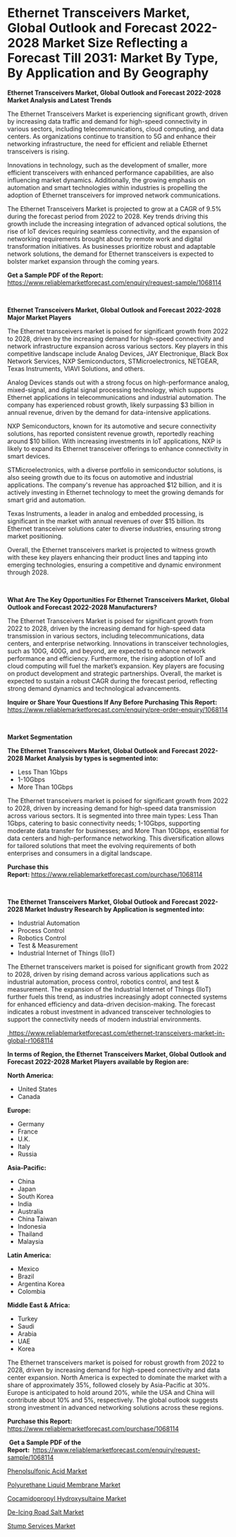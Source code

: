 <p><h1>Ethernet Transceivers Market, Global Outlook and Forecast 2022-2028 Market Size Reflecting a Forecast Till 2031: Market By Type, By Application and By Geography</h1></p><p><strong>Ethernet Transceivers Market, Global Outlook and Forecast 2022-2028 Market Analysis and Latest Trends</strong></p>
<p><p>The Ethernet Transceivers Market is experiencing significant growth, driven by increasing data traffic and demand for high-speed connectivity in various sectors, including telecommunications, cloud computing, and data centers. As organizations continue to transition to 5G and enhance their networking infrastructure, the need for efficient and reliable Ethernet transceivers is rising. </p><p>Innovations in technology, such as the development of smaller, more efficient transceivers with enhanced performance capabilities, are also influencing market dynamics. Additionally, the growing emphasis on automation and smart technologies within industries is propelling the adoption of Ethernet transceivers for improved network communications.</p><p>The Ethernet Transceivers Market is projected to grow at a CAGR of 9.5% during the forecast period from 2022 to 2028. Key trends driving this growth include the increasing integration of advanced optical solutions, the rise of IoT devices requiring seamless connectivity, and the expansion of networking requirements brought about by remote work and digital transformation initiatives. As businesses prioritize robust and adaptable network solutions, the demand for Ethernet transceivers is expected to bolster market expansion through the coming years.</p></p>
<p><strong>Get a Sample PDF of the Report:&nbsp;</strong> <a href="https://www.reliablemarketforecast.com/enquiry/request-sample/1068114">https://www.reliablemarketforecast.com/enquiry/request-sample/1068114</a></p>
<p>&nbsp;</p>
<p><strong>Ethernet Transceivers Market, Global Outlook and Forecast 2022-2028 Major Market Players</strong></p>
<p><p>The Ethernet transceivers market is poised for significant growth from 2022 to 2028, driven by the increasing demand for high-speed connectivity and network infrastructure expansion across various sectors. Key players in this competitive landscape include Analog Devices, JAY Electronique, Black Box Network Services, NXP Semiconductors, STMicroelectronics, NETGEAR, Texas Instruments, VIAVI Solutions, and others.</p><p>Analog Devices stands out with a strong focus on high-performance analog, mixed-signal, and digital signal processing technology, which supports Ethernet applications in telecommunications and industrial automation. The company has experienced robust growth, likely surpassing $3 billion in annual revenue, driven by the demand for data-intensive applications.</p><p>NXP Semiconductors, known for its automotive and secure connectivity solutions, has reported consistent revenue growth, reportedly reaching around $10 billion. With increasing investments in IoT applications, NXP is likely to expand its Ethernet transceiver offerings to enhance connectivity in smart devices.</p><p>STMicroelectronics, with a diverse portfolio in semiconductor solutions, is also seeing growth due to its focus on automotive and industrial applications. The company's revenue has approached $12 billion, and it is actively investing in Ethernet technology to meet the growing demands for smart grid and automation.</p><p>Texas Instruments, a leader in analog and embedded processing, is significant in the market with annual revenues of over $15 billion. Its Ethernet transceiver solutions cater to diverse industries, ensuring strong market positioning.</p><p>Overall, the Ethernet transceivers market is projected to witness growth with these key players enhancing their product lines and tapping into emerging technologies, ensuring a competitive and dynamic environment through 2028.</p></p>
<p>&nbsp;</p>
<p><strong>What Are The Key Opportunities For Ethernet Transceivers Market, Global Outlook and Forecast 2022-2028 Manufacturers?</strong></p>
<p><p>The Ethernet Transceivers Market is poised for significant growth from 2022 to 2028, driven by the increasing demand for high-speed data transmission in various sectors, including telecommunications, data centers, and enterprise networking. Innovations in transceiver technologies, such as 100G, 400G, and beyond, are expected to enhance network performance and efficiency. Furthermore, the rising adoption of IoT and cloud computing will fuel the market’s expansion. Key players are focusing on product development and strategic partnerships. Overall, the market is expected to sustain a robust CAGR during the forecast period, reflecting strong demand dynamics and technological advancements.</p></p>
<p><strong>Inquire or Share Your Questions If Any Before Purchasing This Report:</strong> <a href="https://www.reliablemarketforecast.com/enquiry/pre-order-enquiry/1068114">https://www.reliablemarketforecast.com/enquiry/pre-order-enquiry/1068114</a></p>
<p>&nbsp;</p>
<p><strong>Market Segmentation</strong></p>
<p><strong>The Ethernet Transceivers Market, Global Outlook and Forecast 2022-2028 Market Analysis by types is segmented into:</strong></p>
<p><ul><li>Less Than 1Gbps</li><li>1-10Gbps</li><li>More Than 10Gbps</li></ul></p>
<p><p>The Ethernet transceivers market is poised for significant growth from 2022 to 2028, driven by increasing demand for high-speed data transmission across various sectors. It is segmented into three main types: Less Than 1Gbps, catering to basic connectivity needs; 1-10Gbps, supporting moderate data transfer for businesses; and More Than 10Gbps, essential for data centers and high-performance networking. This diversification allows for tailored solutions that meet the evolving requirements of both enterprises and consumers in a digital landscape.</p></p>
<p><strong>Purchase this Report:&nbsp;</strong><a href="https://www.reliablemarketforecast.com/purchase/1068114">https://www.reliablemarketforecast.com/purchase/1068114</a></p>
<p>&nbsp;</p>
<p><strong>The Ethernet Transceivers Market, Global Outlook and Forecast 2022-2028 Market Industry Research by Application is segmented into:</strong></p>
<p><ul><li>Industrial Automation</li><li>Process Control</li><li>Robotics Control</li><li>Test & Measurement</li><li>Industrial Internet of Things (IIoT)</li></ul></p>
<p><p>The Ethernet transceivers market is poised for significant growth from 2022 to 2028, driven by rising demand across various applications such as industrial automation, process control, robotics control, and test & measurement. The expansion of the Industrial Internet of Things (IIoT) further fuels this trend, as industries increasingly adopt connected systems for enhanced efficiency and data-driven decision-making. The forecast indicates a robust investment in advanced transceiver technologies to support the connectivity needs of modern industrial environments.</p></p>
<p><a href="https://www.reliablemarketforecast.com/ethernet-transceivers-market-in-global-r1068114">&nbsp;https://www.reliablemarketforecast.com/ethernet-transceivers-market-in-global-r1068114</a></p>
<p><strong>In terms of Region, the Ethernet Transceivers Market, Global Outlook and Forecast 2022-2028 Market Players available by Region are:</strong></p>
<p>
    <p> <strong> North America: </strong>
        <ul>
            <li>United States</li>
            <li>Canada</li>
        </ul>
        </p> 
    <p> <strong> Europe: </strong>
        <ul>
            <li>Germany</li>
            <li>France</li>
            <li>U.K.</li>
            <li>Italy</li>
            <li>Russia</li>
        </ul>
        </p> 
    <p> <strong> Asia-Pacific: </strong>
        <ul>
            <li>China</li>
            <li>Japan</li>
            <li>South Korea</li>
            <li>India</li>
            <li>Australia</li>
            <li>China Taiwan</li>
            <li>Indonesia</li>
            <li>Thailand</li>
            <li>Malaysia</li>
        </ul>
        </p> 
    <p> <strong> Latin America: </strong>
        <ul>
            <li>Mexico</li>
            <li>Brazil</li>
            <li>Argentina Korea</li>
            <li>Colombia</li>
        </ul>
        </p> 
    <p> <strong> Middle East & Africa: </strong>
        <ul>
            <li>Turkey</li>
            <li>Saudi</li>
            <li>Arabia</li>
            <li>UAE</li>
            <li>Korea</li>
        </ul>
    </p>
    </p>
<p><p>The Ethernet transceivers market is poised for robust growth from 2022 to 2028, driven by increasing demand for high-speed connectivity and data center expansion. North America is expected to dominate the market with a share of approximately 35%, followed closely by Asia-Pacific at 30%. Europe is anticipated to hold around 20%, while the USA and China will contribute about 10% and 5%, respectively. The global outlook suggests strong investment in advanced networking solutions across these regions.</p></p>
<p><strong>Purchase this Report: </strong><a href="https://www.reliablemarketforecast.com/purchase/1068114">https://www.reliablemarketforecast.com/purchase/1068114</a></p>
<p>&nbsp;<strong>Get a Sample PDF of the Report:&nbsp;&nbsp;</strong><a href="https://www.reliablemarketforecast.com/enquiry/request-sample/1068114">https://www.reliablemarketforecast.com/enquiry/request-sample/1068114</a></p>
<p><strong></strong></p>
<p><p><a href="https://www.linkedin.com/pulse/navigating-global-phenolsulfonic-acid-market-from-trends-strategy-jshxc?trackingId=YSkvQEmRQF%2BpIp7fJra48g%3D%3D">Phenolsulfonic Acid Market</a></p><p><a href="https://issuu.com/reportprime-2/docs/polyurethane-liquid-membrane-market_21f09f77f002d3">Polyurethane Liquid Membrane Market</a></p><p><a href="https://www.linkedin.com/pulse/cocamidopropyl-hydroxysultaine-market-overview-global-trends-vgmoc?trackingId=bJ6HlJNPTeureSEjKRpeIA%3D%3D">Cocamidopropyl Hydroxysultaine Market</a></p><p><a href="https://issuu.com/reportprime-2/docs/de-icing-road-salt-market-size-2030_7ec133cd66feac">De-Icing Road Salt Market</a></p><p><a href="https://medium.com/@mdmasty/the-stump-services-market-insights-report-offers-an-in-depth-and-thorough-analysis-of-the-market-10d9ef81cb0b">Stump Services Market</a></p></p>